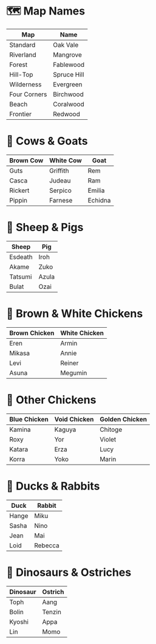# 🗺️ Map Names

| Map          | Name        |
| ------------ | ----------- |
| Standard     | Oak Vale    |
| Riverland    | Mangrove    |
| Forest       | Fablewood   |
| Hill-Top     | Spruce Hill |
| Wilderness   | Evergreen   |
| Four Corners | Birchwood   |
| Beach        | Coralwood   |
| Frontier     | Redwood     |

# 🐄 Cows & Goats

| Brown Cow | White Cow | Goat    |
| --------- | --------- | ------- |
| Guts      | Griffith  | Rem     |
| Casca     | Judeau    | Ram     |
| Rickert   | Serpico   | Emilia  |
| Pippin    | Farnese   | Echidna |

# 🐑 Sheep & Pigs

| Sheep   | Pig   |
| ------- | ----- |
| Esdeath | Iroh  |
| Akame   | Zuko  |
| Tatsumi | Azula |
| Bulat   | Ozai  |

# 🐔 Brown & White Chickens

| Brown Chicken | White Chicken |
| ------------- | ------------- |
| Eren          | Armin         |
| Mikasa        | Annie         |
| Levi          | Reiner        |
| Asuna         | Megumin       |

# 🐣 Other Chickens

| Blue Chicken | Void Chicken | Golden Chicken |
| ------------ | ------------ | -------------- |
| Kamina       | Kaguya       | Chitoge        |
| Roxy         | Yor          | Violet         |
| Katara       | Erza         | Lucy           |
| Korra        | Yoko         | Marin          |

# 🦆 Ducks & Rabbits

| Duck  | Rabbit  |
| ----- | ------- |
| Hange | Miku    |
| Sasha | Nino    |
| Jean  | Mai     |
| Loid  | Rebecca |

# 🦖 Dinosaurs & Ostriches

| Dinosaur | Ostrich |
| -------- | ------- |
| Toph     | Aang    |
| Bolin    | Tenzin  |
| Kyoshi   | Appa    |
| Lin      | Momo    |
